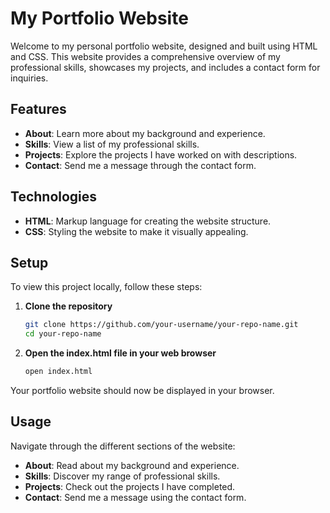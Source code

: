 # My Portfolio Website

Welcome to my personal portfolio website, designed and built using HTML and CSS. This website provides a comprehensive overview of my professional skills, showcases my projects, and includes a contact form for inquiries.

## Features

- **About**: Learn more about my background and experience.
- **Skills**: View a list of my professional skills.
- **Projects**: Explore the projects I have worked on with descriptions.
- **Contact**: Send me a message through the contact form.

## Technologies

- **HTML**: Markup language for creating the website structure.
- **CSS**: Styling the website to make it visually appealing.

## Setup

To view this project locally, follow these steps:

1. **Clone the repository**
    ```bash
    git clone https://github.com/your-username/your-repo-name.git
    cd your-repo-name
    ```

2. **Open the index.html file in your web browser**
    ```bash
    open index.html
    ```

Your portfolio website should now be displayed in your browser.

## Usage

Navigate through the different sections of the website:

- **About**: Read about my background and experience.
- **Skills**: Discover my range of professional skills.
- **Projects**: Check out the projects I have completed.
- **Contact**: Send me a message using the contact form.



